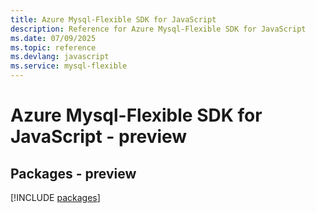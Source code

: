 ```yaml
---
title: Azure Mysql-Flexible SDK for JavaScript
description: Reference for Azure Mysql-Flexible SDK for JavaScript
ms.date: 07/09/2025
ms.topic: reference
ms.devlang: javascript
ms.service: mysql-flexible
---
```

# Azure Mysql-Flexible SDK for JavaScript - preview
## Packages - preview
[!INCLUDE [packages](mysql-flexible-index.md)]